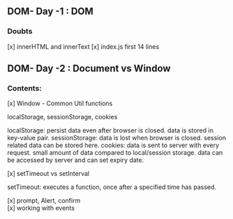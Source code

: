 ## DOM- Day -1 : DOM

### Doubts

[x] innerHTML and innerText
[x] index.js first 14 lines

## DOM- Day -2 : Document vs Window

### Contents:

[x] Window - Common Util functions

localStorage, sessionStorage, cookies

localStorage: persist data even after browser is closed. data is stored in key-value pair.
sessionStorage: data is lost when browser is closed. session related data can be stored here.
cookies: data is sent to server with every request. small amount of data compared to local/session storage. data can be accessed by server and can set expiry date.

[x] setTimeout vs setInterval

setTimeout: executes a function, once after a specified time has passed.

[x] prompt, Alert, confirm  
[x] working with events

